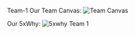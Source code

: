 Team-1
Our Team Canvas: 
![Team Canvas](https://github.com/user-attachments/assets/0aae4a89-5f48-4b1f-832e-6a5030af3457)

Our 5xWhy: 
![5xwhy Team 1](https://github.com/user-attachments/assets/98e0102c-eb7b-41a9-97ff-e2d634fd3758)
